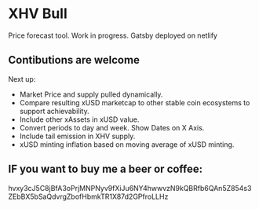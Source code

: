 # XHV Bull

Price forecast tool.
Work in progress.
Gatsby deployed on netlify

## Contibutions are welcome

Next up:

- Market Price and supply pulled dynamically.
- Compare resulting xUSD marketcap to other stable coin ecosystems to support achievability.
- Include other xAssets in xUSD value.
- Convert periods to day and week. Show Dates on X Axis.
- Include tail emission in XHV supply.
- xUSD minting inflation based on moving average of xUSD minting.

## IF you want to buy me a beer or coffee:

hvxy3cJ5C8jBfA3oPrjMNPNyv9fXiJu6NY4hwwvzN9kQBRfb6QAn5Z854s3ZEbBX5bSaQdvrgZbofHbmkTR1X87d2GPfroLLHz

